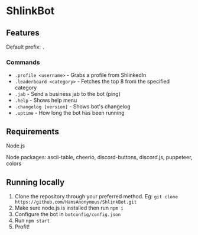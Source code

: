 # ShlinkBot

## Features

Default prefix: `.`

### Commands

* `.profile <username>` - Grabs a profile from ShlinkedIn
* `.leaderboard <category>` - Fetches the top 8 from the specified category
* `.jab` - Send a business jab to the bot (ping)
* `.help` - Shows help menu
* `.changelog [version]` - Shows bot's changelog
* `.uptime` - How long the bot has been running

## Requirements

Node.js

Node packages: ascii-table, cheerio, discord-buttons, discord.js, puppeteer, colors

## Running locally

1. Clone the repository through your preferred method. Eg:
`git clone https://github.com/HansAnonymous/ShlinkBot.git`
2. Make sure node.js is installed then run `npm i`
3. Configure the bot in `botconfig/config.json`
4. Run `npm start`
5. Profit!
